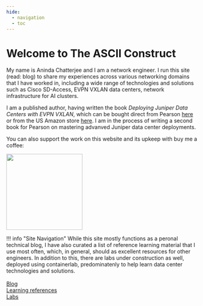 ```yaml
---
hide:
  - navigation
  - toc
---
```

# Welcome to The ASCII Construct

My name is Aninda Chatterjee and I am a network engineer. I run this site (read: blog) to share my experiences across various networking domains that I have worked in, including a wide range of technologies and solutions such as Cisco SD-Access, EVPN VXLAN data centers, network infrastructure for AI clusters.

I am a published author, having written the book *Deploying Juniper Data Centers with EVPN VXLAN*, which can be bought direct from Pearson [here](https://www.pearson.com/en-us/subject-catalog/p/deploying-juniper-data-centers-with-evpn-vxlan/P200000011537/9780138225377) or from the US Amazon store [here](https://www.amazon.com/Deploying-Juniper-Data-Centers-VXLAN/dp/0138225397/ref=sr_1_2?crid=J5BJXH3VUHOA&dib=eyJ2IjoiMSJ9.ou4YchaaYSvREV2NRU_3xzZfKXCULI39UP7Iasj8E8mWQm1wRb8QPgNPWebx6Pi8WZMyqBAkBeX5RFKLks28Y4E3NZIM2Tw5lOujuqixNjd9WhTpl6DSeMVgm-dVNMnWGzf0JAB6MF0-DsQSnaKJ46dkHkS5kIIesE2390VzAXPdt4djZcvCUV9Rj8_MUH5sY-hHbywtcEOBZ7W9Cqa-FetUINBB7HRNgbVlVSc2pM8.zkaZPX6lFuK_2AklORt3tEv2QtcvQlNUbYQRUGHF2ns&dib_tag=se&keywords=vxlan&qid=1727973576&sprefix=vxl%2Caps%2C451&sr=8-2). I am in the process of writing a second book for Pearson on mastering advanved Juniper data center deployments.

You can also support the work on this website and its upkeep with buy me a coffee:

<a href="https://buymeacoffee.com/aninchat"><img src=/static/images/bmc-button.png width=200></a>

!!! info "Site Navigation"
    While this site mostly functions as a peronal technical blog, I have also curated a list of reference learning material that I use most often, which, in general, should as excellent resources for other engineers. In addition to this, there are labs under construction as well, deployed using containerlab, predominatenly to help learn data center technologies and solutions.<br><br>
    [Blog](/blog/)<br>
    [Learning references](/references/)<br>
    [Labs](labs/)<br>
